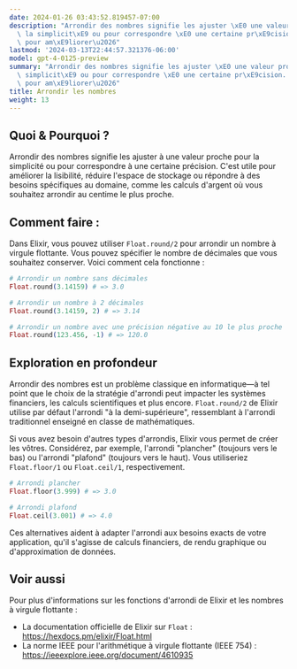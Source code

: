```yaml
---
date: 2024-01-26 03:43:52.819457-07:00
description: "Arrondir des nombres signifie les ajuster \xE0 une valeur proche pour\
  \ la simplicit\xE9 ou pour correspondre \xE0 une certaine pr\xE9cision. C'est utile\
  \ pour am\xE9liorer\u2026"
lastmod: '2024-03-13T22:44:57.321376-06:00'
model: gpt-4-0125-preview
summary: "Arrondir des nombres signifie les ajuster \xE0 une valeur proche pour la\
  \ simplicit\xE9 ou pour correspondre \xE0 une certaine pr\xE9cision. C'est utile\
  \ pour am\xE9liorer\u2026"
title: Arrondir les nombres
weight: 13
---
```


## Quoi & Pourquoi ?
Arrondir des nombres signifie les ajuster à une valeur proche pour la simplicité ou pour correspondre à une certaine précision. C'est utile pour améliorer la lisibilité, réduire l'espace de stockage ou répondre à des besoins spécifiques au domaine, comme les calculs d'argent où vous souhaitez arrondir au centime le plus proche.

## Comment faire :
Dans Elixir, vous pouvez utiliser `Float.round/2` pour arrondir un nombre à virgule flottante. Vous pouvez spécifier le nombre de décimales que vous souhaitez conserver. Voici comment cela fonctionne :

```elixir
# Arrondir un nombre sans décimales
Float.round(3.14159) # => 3.0

# Arrondir un nombre à 2 décimales
Float.round(3.14159, 2) # => 3.14

# Arrondir un nombre avec une précision négative au 10 le plus proche
Float.round(123.456, -1) # => 120.0
```

## Exploration en profondeur
Arrondir des nombres est un problème classique en informatique—à tel point que le choix de la stratégie d'arrondi peut impacter les systèmes financiers, les calculs scientifiques et plus encore. `Float.round/2` de Elixir utilise par défaut l'arrondi "à la demi-supérieure", ressemblant à l'arrondi traditionnel enseigné en classe de mathématiques.

Si vous avez besoin d'autres types d'arrondis, Elixir vous permet de créer les vôtres. Considérez, par exemple, l'arrondi "plancher" (toujours vers le bas) ou l'arrondi "plafond" (toujours vers le haut). Vous utiliseriez `Float.floor/1` ou `Float.ceil/1`, respectivement.

```elixir
# Arrondi plancher
Float.floor(3.999) # => 3.0

# Arrondi plafond
Float.ceil(3.001) # => 4.0
```

Ces alternatives aident à adapter l'arrondi aux besoins exacts de votre application, qu'il s'agisse de calculs financiers, de rendu graphique ou d'approximation de données.

## Voir aussi
Pour plus d'informations sur les fonctions d'arrondi de Elixir et les nombres à virgule flottante :

- La documentation officielle de Elixir sur `Float` : https://hexdocs.pm/elixir/Float.html
- La norme IEEE pour l'arithmétique à virgule flottante (IEEE 754) : https://ieeexplore.ieee.org/document/4610935
